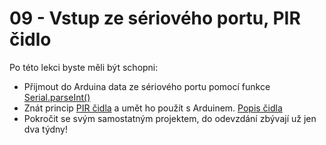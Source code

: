 # 09 - Vstup ze sériového portu, PIR čidlo
Po této lekci byste měli být schopni:

- Přijmout do Arduina data ze sériového portu pomocí funkce [Serial.parseInt()](https://www.itnetwork.cz/hardware-pc/arduino/programovaci-jazyk/cteni-uzivatelskych-vstupu-v-arduinu#_funkce-serial-parseint)
- Znát princip [PIR čidla](https://www.bastlik.cz/blog/pohybove-cidlo-hcsr501-navod/) a umět ho použít s Arduinem. [Popis čidla](https://www.electronics-lab.com/wp-content/uploads/2021/03/PIR-Sensor-Pinout-with-Jumper-Setting-Sensitivity-Time-Adjustment-BISS0001-IC-Labeling-Diagram.png)
- Pokročit se svým samostatným projektem, do odevzdání zbývají už jen dva týdny!

